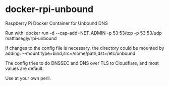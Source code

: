 # docker-rpi-unbound
Raspberry Pi Docker Container for Unbound DNS

Run with:
docker run -d --cap-add=NET_ADMIN -p 53:53/tcp -p 53:53/udp mattiasegly/rpi-unbound

If changes to the config file is necessary, the directory could be mounted by adding:
--mount type=bind,src=/some/path,dst=/etc/unbound

The config tries to do DNSSEC and DNS over TLS to Cloudflare, and most values are default.

Use at your own peril.

